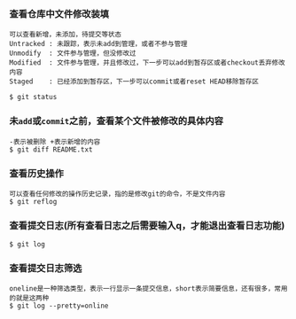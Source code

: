 ### 查看仓库中文件修改装填
```
可以查看新增，未添加，待提交等状态
Untracked : 未跟踪，表示未add到管理，或者不参与管理
Unmodify  : 文件参与管理，但没修改过
Modified  : 文件参与管理，并且修改过，下一步可以add到暂存区或者checkout丢弃修改内容
Staged    : 已经添加到暂存区，下一步可以commit或者reset HEAD移除暂存区

$ git status
```

### 未`add`或`commit`之前，查看某个文件被修改的具体内容
```
-表示被删除 +表示新增的内容
$ git diff README.txt
```

### 查看历史操作
```
可以查看任何修改的操作历史记录，指的是修改git的命令，不是文件内容
$ git reflog
```

### 查看提交日志(所有查看日志之后需要输入q，才能退出查看日志功能)
```
$ git log
```

### 查看提交日志筛选
```
oneline是一种筛选类型，表示一行显示一条提交信息，short表示简要信息，还有很多，常用的就是这两种
$ git log --pretty=online
```